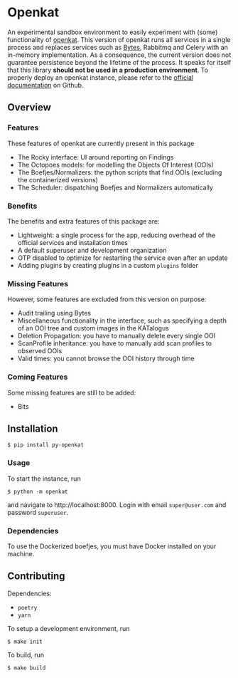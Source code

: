 # Openkat

An experimental sandbox environment to easily experiment with (some) functionality of [openkat](https://openkat.nl/).
This version of openkat runs all services in a single process and replaces services such as
[Bytes](https://github.com/minvws/nl-kat-bytes), Rabbitmq and Celery with an in-memory implementation.
As a consequence, the current version does not guarantee persistence beyond the lifetime of the process.
It speaks for itself that this library **should not be used in a production environment**.
To properly deploy an openkat instance,
please refer to the [official documentation](https://github.com/minvws/nl-kat-coordination) on Github.


## Overview

### Features

These features of openkat are currently present in this package
- The Rocky interface: UI around reporting on Findings
- The Octopoes models: for modelling the Objects Of Interest (OOIs)
- The Boefjes/Normalizers: the python scripts that find OOIs (excluding the containerized versions)
- The Scheduler: dispatching Boefjes and Normalizers automatically

### Benefits
The benefits and extra features of this package are:
- Lightweight: a single process for the app, reducing overhead of the official services and installation times
- A default superuser and development organization
- OTP disabled to optimize for restarting the service even after an update
- Adding plugins by creating plugins in a custom `plugins` folder

### Missing Features

However, some features are excluded from this version on purpose:
- Audit trailing using Bytes
- Miscellaneous functionality in the interface, such as specifying a depth of an OOI tree and custom images in the KATalogus
- Deletion Propagation: you have to manually delete every single OOI
- ScanProfile inheritance: you have to manually add scan profiles to observed OOIs
- Valid times: you cannot browse the OOI history through time


### Coming Features

Some missing features are still to be added:
- Bits

## Installation

```shell
$ pip install py-openkat
```

### Usage

To start the instance, run

```shell
$ python -m openkat
```

and navigate to http://localhost:8000.
Login with email `super@user.com` and password `superuser`.

### Dependencies

To use the Dockerized boefjes, you must have Docker installed on your machine.


## Contributing

Dependencies:
- `poetry`
- `yarn`


To setup a development environment, run
```shell
$ make init
```

To build, run
```shell
$ make build
```
